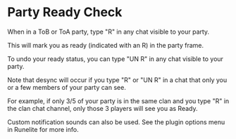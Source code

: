 # Party Ready Check


When in a ToB or ToA party, type "R" in any chat visible to your party.

This will mark you as ready (indicated with an R) in the party frame.

To undo your ready status, you can type "UN R" in any chat visible to your party.

Note that desync will occur if you type "R" or "UN R" in a chat that only you or a few members of your party can see.

For example, if only 3/5 of your party is in the same clan and you type "R" in the clan chat channel, only those 3 players will see you as Ready.


Custom notification sounds can also be used. See the plugin options menu in Runelite for more info.
